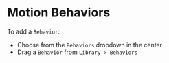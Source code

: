 # Motion Behaviors

To add a `Behavior`:

- Choose from the `Behaviors` dropdown in the center
- Drag a `Behavior` from `Library > Behaviors`

